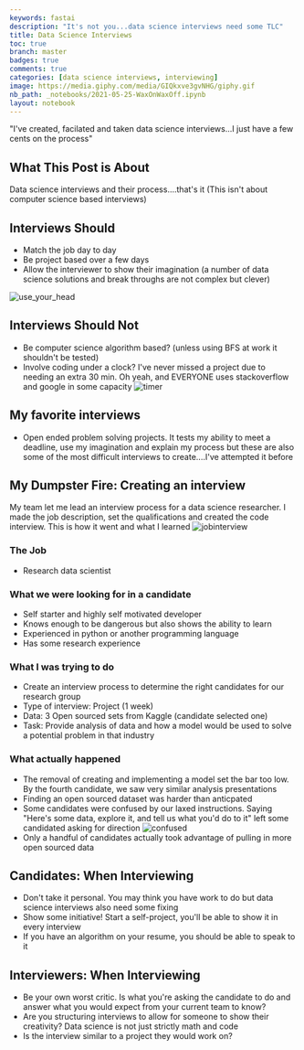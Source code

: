 ```yaml
---
keywords: fastai
description: "It's not you...data science interviews need some TLC"
title: Data Science Interviews
toc: true
branch: master
badges: true
comments: true
categories: [data science interviews, interviewing]
image: https://media.giphy.com/media/GIQkxve3gvNHG/giphy.gif
nb_path: _notebooks/2021-05-25-WaxOnWaxOff.ipynb
layout: notebook
---
```


<!--
#################################################
### THIS FILE WAS AUTOGENERATED! DO NOT EDIT! ###
#################################################
# file to edit: _notebooks/2021-05-25-WaxOnWaxOff.ipynb
-->

<div class="container" id="notebook-container">
        
<div class="cell border-box-sizing text_cell rendered"><div class="inner_cell">
<div class="text_cell_render border-box-sizing rendered_html">
<p>"I've created, facilated and taken data science interviews...I just have a few cents on the process"</p>
<h2 id="What-This-Post-is-About">What This Post is About<a class="anchor-link" href="#What-This-Post-is-About"> </a></h2><p>Data science interviews and their process....that's it (This isn't about computer science based interviews)</p>
<h2 id="Interviews-Should">Interviews Should<a class="anchor-link" href="#Interviews-Should"> </a></h2><ul>
<li>Match the job day to day </li>
<li>Be project based over a few days</li>
<li>Allow the interviewer to show their imagination (a number of data science solutions and break throughs are not complex but clever)</li>
</ul>
<p><img src="https://media.giphy.com/media/d3mlE7uhX8KFgEmY/giphy.gif" alt="use_your_head"></p>
<h2 id="Interviews-Should-Not">Interviews Should Not<a class="anchor-link" href="#Interviews-Should-Not"> </a></h2><ul>
<li>Be computer science algorithm based? (unless using BFS at work it shouldn't be tested)</li>
<li>Involve coding under a clock? I've never missed a project due to needing an extra 30 min. Oh yeah, and EVERYONE uses stackoverflow and google in some capacity
<img src="https://media.giphy.com/media/jqScOnk9Dqk7ILU4kF/giphy.gif" alt="timer"></li>
</ul>
<h2 id="My-favorite-interviews">My favorite interviews<a class="anchor-link" href="#My-favorite-interviews"> </a></h2><ul>
<li>Open ended problem solving projects. It tests my ability to meet a deadline, use my imagination and explain my process but these are also some of the most difficult interviews to create....I've attempted it before</li>
</ul>

</div>
</div>
</div>
<div class="cell border-box-sizing text_cell rendered"><div class="inner_cell">
<div class="text_cell_render border-box-sizing rendered_html">
<h2 id="My-Dumpster-Fire:-Creating-an-interview">My Dumpster Fire: Creating an interview<a class="anchor-link" href="#My-Dumpster-Fire:-Creating-an-interview"> </a></h2><p>My team let me lead an interview process for a data science researcher. I made the job description, set the qualifications and created the code interview. This is how it went and what I learned
<img src="https://media.giphy.com/media/tZyxxR4lUIRnTgIzl9/giphy.gif" alt="jobinterview"></p>

</div>
</div>
</div>
<div class="cell border-box-sizing text_cell rendered"><div class="inner_cell">
<div class="text_cell_render border-box-sizing rendered_html">
<h3 id="The-Job">The Job<a class="anchor-link" href="#The-Job"> </a></h3><ul>
<li>Research data scientist</li>
</ul>
<h3 id="What-we-were-looking-for-in-a-candidate">What we were looking for in a candidate<a class="anchor-link" href="#What-we-were-looking-for-in-a-candidate"> </a></h3><ul>
<li>Self starter and highly self motivated developer</li>
<li>Knows enough to be dangerous but also shows the ability to learn</li>
<li>Experienced in python or another programming language </li>
<li>Has some research experience </li>
</ul>

</div>
</div>
</div>
<div class="cell border-box-sizing text_cell rendered"><div class="inner_cell">
<div class="text_cell_render border-box-sizing rendered_html">
<h3 id="What-I-was-trying-to-do">What I was trying to do<a class="anchor-link" href="#What-I-was-trying-to-do"> </a></h3><ul>
<li>Create an interview process to determine the right candidates for our research group</li>
<li>Type of interview: Project (1 week)</li>
<li>Data: 3 Open sourced sets from Kaggle (candidate selected one)</li>
<li>Task: Provide analysis of data and how a model would be used to solve a potential problem in that industry</li>
</ul>

</div>
</div>
</div>
<div class="cell border-box-sizing text_cell rendered"><div class="inner_cell">
<div class="text_cell_render border-box-sizing rendered_html">
<h3 id="What-actually-happened">What actually happened<a class="anchor-link" href="#What-actually-happened"> </a></h3><ul>
<li>The removal of creating and implementing a model set the bar too low. By the fourth candidate, we saw very similar analysis presentations</li>
<li>Finding an open sourced dataset was harder than anticpated </li>
<li>Some candidates were confused by our laxed instructions. Saying "Here's some data, explore it, and tell us what you'd do to it" left some candidated asking for direction
<img src="https://media.giphy.com/media/3o7aCTPPm4OHfRLSH6/giphy.gif" alt="confused"></li>
<li>Only a handful of candidates actually took advantage of pulling in more open sourced data</li>
</ul>

</div>
</div>
</div>
<div class="cell border-box-sizing text_cell rendered"><div class="inner_cell">
<div class="text_cell_render border-box-sizing rendered_html">
<h2 id="Candidates:-When-Interviewing">Candidates: When Interviewing<a class="anchor-link" href="#Candidates:-When-Interviewing"> </a></h2><ul>
<li>Don't take it personal. You may think you have work to do but data science interviews also need some fixing</li>
<li>Show some initiative! Start a self-project, you'll be able to show it in every interview</li>
<li>If you have an algorithm on your resume, you should be able to speak to it</li>
</ul>

</div>
</div>
</div>
<div class="cell border-box-sizing text_cell rendered"><div class="inner_cell">
<div class="text_cell_render border-box-sizing rendered_html">
<h2 id="Interviewers:-When-Interviewing">Interviewers: When Interviewing<a class="anchor-link" href="#Interviewers:-When-Interviewing"> </a></h2><ul>
<li>Be your own worst critic. Is what you're asking the candidate to do and answer what you would expect from your current team to know?</li>
<li>Are you structuring interviews to allow for someone to show their creativity? Data science is not just strictly math and code</li>
<li>Is the interview similar to a project they would work on?</li>
</ul>

</div>
</div>
</div>
</div>
 


